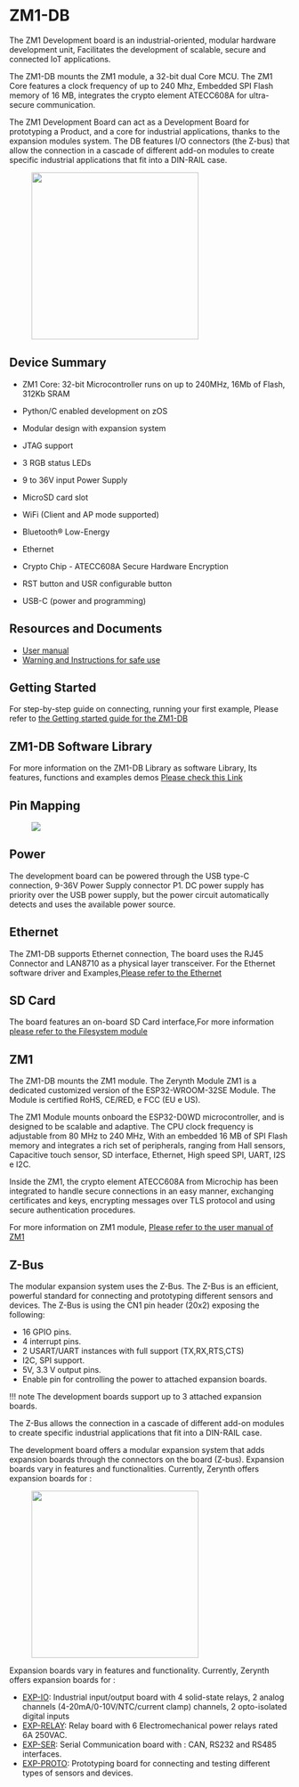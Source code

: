 # **ZM1-DB**

The ZM1 Development board is an industrial-oriented, modular hardware development unit, Facilitates the development of scalable, secure and connected IoT applications.

The ZM1-DB mounts the ZM1 module, a 32-bit dual Core MCU. The ZM1 Core features a clock frequency of up to 240 Mhz, Embedded SPI Flash memory of 16 MB, integrates the crypto element ATECC608A for ultra-secure communication.

The ZM1 Development Board can act as a Development Board for prototyping a Product, and a core for industrial applications, thanks to the expansion modules system.
The DB features I/O connectors (the Z-bus) that allow the connection in a cascade of different add-on modules to create specific industrial applications that fit into a DIN-RAIL case.

<figure>
  <a data-fancybox="gallery" href="../img/ZM1-DB-front.png">
  <img src="../img/ZM1-DB-front.png"width="300"/>
  </a>
</figure>

## **Device Summary**

* ZM1 Core: 32-bit Microcontroller runs on up to 240MHz, 16Mb of Flash, 312Kb SRAM

* Python/C enabled development on zOS

* Modular design with expansion system

* JTAG support

* 3 RGB status LEDs

* 9 to 36V input Power Supply

* MicroSD card slot

* WiFi (Client and AP mode supported)

* Bluetooth® Low-Energy

* Ethernet

* Crypto Chip - ATECC608A Secure Hardware Encryption

* RST button and USR configurable button

* USB-C (power and programming)


## **Resources and Documents**

-   [User manual](https://www.zerynth.com/download/20117/)
-   [Warning and Instructions for safe use](https://www.zerynth.com/download/20294/)

## **Getting Started**

For step-by-step guide on connecting, running your first example, Please refer to [the Getting started guide for the ZM1-DB](../../gettingstarted/ZM1-DB/)

## **ZM1-DB Software Library**

For more information on the ZM1-DB Library as software Library, Its features, functions and examples demos
[Please check this Link](../../reference/bsp/zm1_db/)



## **Pin Mapping**

<figure>
  <a data-fancybox="gallery" href="../img/zm1-db-pinmap.jpg">
  <img src="../img/zm1-db-pinmap.jpg" />
  </a>
</figure>

## **Power**

The development board can be powered through the USB type-C connection, 9-36V Power Supply connector P1.
DC power supply has priority over the USB power supply, but the power circuit automatically detects and uses the available power source.
## **Ethernet**

The ZM1-DB supports Ethernet connection, The board uses the RJ45 Connector and LAN8710 as a physical layer transceiver.
For the Ethernet software driver and Examples,[Please refer to the Ethernet](../../reference/libs/networking/eth/#ethernet)

## **SD Card**

The board features an on-board SD Card interface,For more information [please refer to the Filesystem module](../../reference/libs/stdlib/fs/)

<!---
## Flash Layout

The internal flash of the ZM1 module is organized in a single flash area with pages of 4096 bytes each. The flash starts at address 0x00000, but many areas are reserved for Esp32 IDF SDK and Zerynth OS. There exist two different layouts based on the presence of BLE support.

| Start address | Size  | Content                 |
|---------------|-------|-------------------------|
| 0x0000A000    | 20Kb  | Esp32 NVS area          |
| 0x0000F000    | 4Kb   | Esp32 PHY data          |
| 0x00010000    | 2Mb   | Zerynth OS              |
| 0x00210000    | 1Mb   | Zerynth Bytecode        |
| 0x00310000    | 3Mb   | Zerynth OTA             |
| 0x00920000    | 7040Kb| File System             |

-->

## **ZM1**

The ZM1-DB mounts the ZM1 module. The Zerynth Module ZM1 is a dedicated customized version of the ESP32-WROOM-32SE Module.
The Module is certified RoHS, CE/RED, e FCC (EU e US).

The ZM1 Module mounts onboard the ESP32-D0WD microcontroller, and is designed to be
scalable and adaptive. The CPU clock frequency is adjustable from 80 MHz to 240 MHz, With an
embedded 16 MB of SPI Flash memory and integrates a rich set of peripherals, ranging from Hall
sensors, Capacitive touch sensor, SD interface, Ethernet, High speed SPI, UART, I2S e I2C.

Inside the ZM1, the crypto element ATECC608A from Microchip has been integrated to handle
secure connections in an easy manner, exchanging certificates and keys, encrypting messages
over TLS protocol and using secure authentication procedures.

For more information on ZM1 module, [Please refer to the user manual of ZM1](https://www.zerynth.com/download/20127/)


## **Z-Bus**

The modular expansion system uses the Z-Bus. The Z-Bus is an efficient, powerful standard for connecting and prototyping different sensors and devices.
The Z-Bus is using the CN1 pin header (20x2) exposing the following:

* 16 GPIO pins.
* 4 interrupt pins.
* 2 USART/UART instances with full support (TX,RX,RTS,CTS)
* I2C, SPI support.
* 5V, 3.3 V output pins.
* Enable pin for controlling the power to attached expansion boards.

!!! note 
    The development boards support up to 3 attached expansion boards.

The Z-Bus allows the connection in a cascade of different add-on modules to create specific industrial applications that fit into a DIN-RAIL case.

The development board offers a modular expansion system that adds expansion boards through the connectors on the board (Z-bus).
Expansion boards vary in features and functionalities. Currently, Zerynth offers expansion boards for :
<figure>
  <a data-fancybox="gallery" href="../img/Boards.jpg">
  <img src="../img/Boards.jpg"width="300"/>
  </a>
</figure>

Expansion boards vary in features and functionality. Currently, Zerynth offers expansion boards for :

* [EXP-IO](EXP-IO.md): Industrial input/output board with 4 solid-state relays, 2 analog channels (4-20mA/0-10V/NTC/current clamp) channels, 2 opto-isolated digital inputs
* [EXP-RELAY](EXP-RELAY.md): Relay board with 6 Electromechanical power relays rated 6A 250VAC.
* [EXP-SER](EXP-SER.md): Serial Communication board with : CAN, RS232 and RS485  interfaces.
* [EXP-PROTO](EXP-PROTO.md): Prototyping board for connecting and testing different types of sensors and devices.




